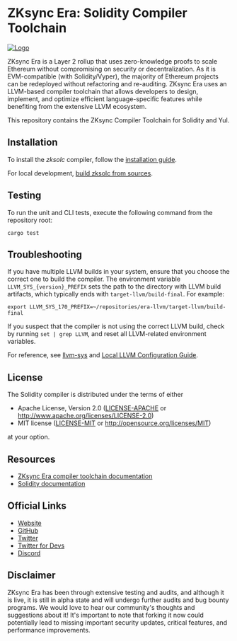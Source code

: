 # ZKsync Era: Solidity Compiler Toolchain

[![Logo](eraLogo.svg)](https://zksync.io/)

ZKsync Era is a Layer 2 rollup that uses zero-knowledge proofs to scale Ethereum
without compromising on security
or decentralization. As it is EVM-compatible (with Solidity/Vyper), the majority of Ethereum projects can be redeployed without
refactoring and re-auditing. ZKsync Era uses an LLVM-based compiler toolchain that allows developers to design, implement, and optimize
efficient language-specific features while benefiting from the extensive LLVM ecosystem.

This repository contains the ZKsync Compiler Toolchain for Solidity and Yul.

## Installation

To install the *zksolc* compiler, follow the [installation guide](./docs/01-installation.md).

For local development, [build zksolc from sources](./docs/01-installation.md#building-from-source).

## Testing

To run the unit and CLI tests, execute the following command from the repository root:

```shell
cargo test
```

## Troubleshooting

If you have multiple LLVM builds in your system, ensure that you choose the
correct one to build the compiler.
The environment variable `LLVM_SYS_{version}_PREFIX` sets the path to the
directory with LLVM build artifacts, which typically ends with
`target-llvm/build-final`.
For example:

```shell
export LLVM_SYS_170_PREFIX=~/repositories/era-llvm/target-llvm/build-final 
```

If you suspect that the compiler is not using the correct LLVM build, check by running `set | grep LLVM`, and reset all LLVM-related environment variables.

For reference, see [llvm-sys](https://crates.io/crates/llvm-sys) and [Local LLVM Configuration Guide](https://llvm.org/docs/GettingStarted.html#local-llvm-configuration).

## License

The Solidity compiler is distributed under the terms of either

- Apache License, Version 2.0 ([LICENSE-APACHE](LICENSE-APACHE) or <http://www.apache.org/licenses/LICENSE-2.0>)
- MIT license ([LICENSE-MIT](LICENSE-MIT) or <http://opensource.org/licenses/MIT>)

at your option.

## Resources

- [ZKsync Era compiler toolchain documentation](https://docs.zksync.io/zk-stack/components/compiler/toolchain)
- [Solidity documentation](https://docs.soliditylang.org/en/latest/)

## Official Links

- [Website](https://zksync.io/)
- [GitHub](https://github.com/matter-labs)
- [Twitter](https://twitter.com/zksync)
- [Twitter for Devs](https://twitter.com/ZKsyncDevs)
- [Discord](https://join.zksync.dev/)

## Disclaimer

ZKsync Era has been through extensive testing and audits, and although it is live, it is still in alpha state and
will undergo further audits and bug bounty programs. We would love to hear our community's thoughts and suggestions
about it!
It's important to note that forking it now could potentially lead to missing important
security updates, critical features, and performance improvements.
